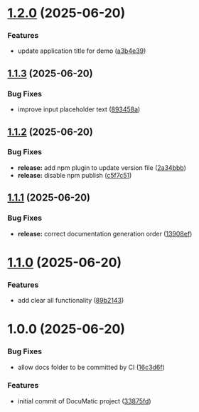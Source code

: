 # [1.2.0](https://github.com/hiremathpushpa/docuMatic/compare/v1.1.3...v1.2.0) (2025-06-20)


### Features

* update application title for demo ([a3b4e39](https://github.com/hiremathpushpa/docuMatic/commit/a3b4e39c693f44cc8581ddd9b0d6a16cfba34935))

## [1.1.3](https://github.com/hiremathpushpa/docuMatic/compare/v1.1.2...v1.1.3) (2025-06-20)


### Bug Fixes

* improve input placeholder text ([893458a](https://github.com/hiremathpushpa/docuMatic/commit/893458a2a34bc7ec4695d68b801314cd1c8f5278))

## [1.1.2](https://github.com/hiremathpushpa/docuMatic/compare/v1.1.1...v1.1.2) (2025-06-20)


### Bug Fixes

* **release:** add npm plugin to update version file ([2a34bbb](https://github.com/hiremathpushpa/docuMatic/commit/2a34bbb1235f90cb45c4a4ea8787c763627f5601))
* **release:** disable npm publish ([c5f7c51](https://github.com/hiremathpushpa/docuMatic/commit/c5f7c51bde31f16d8925567957d0931bf52989a4))

## [1.1.1](https://github.com/hiremathpushpa/docuMatic/compare/v1.1.0...v1.1.1) (2025-06-20)


### Bug Fixes

* **release:** correct documentation generation order ([13908ef](https://github.com/hiremathpushpa/docuMatic/commit/13908efad17037409bf54d837448e222e4a3a64f))

# [1.1.0](https://github.com/hiremathpushpa/docuMatic/compare/v1.0.0...v1.1.0) (2025-06-20)


### Features

* add clear all functionality ([89b2143](https://github.com/hiremathpushpa/docuMatic/commit/89b2143185616e696fd0c69c81794cc655e9c17c))

# 1.0.0 (2025-06-20)


### Bug Fixes

* allow docs folder to be committed by CI ([16c3d6f](https://github.com/hiremathpushpa/docuMatic/commit/16c3d6f4a5b528e9028c11daf9235563e6af5595))


### Features

* initial commit of DocuMatic project ([33875fd](https://github.com/hiremathpushpa/docuMatic/commit/33875fd5eae4e67a2da2d86d8b15c346406951a1))
